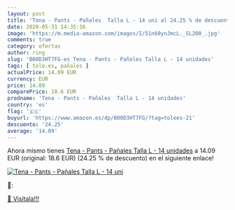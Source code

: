 ```yaml
---
layout: post
title: 'Tena - Pants - Pañales  Talla L - 14 uni al 24.25 % de descuento'
date: 2020-05-31 14:35:16
image: 'https://m.media-amazon.com/images/I/51n60ynJmcL._SL200_.jpg'
comments: true
category: ofertas
author: ring
slug: 'B00D3HT7FG-es Tena - Pants - Pañales Talla L - 14 unidades'
tags: [ tole.es, pañales ]
actualPrice: 14.09 EUR
currency: EUR
price: 14.09
comparePrice: 18.6 EUR
prodname: 'Tena - Pants - Pañales  Talla L - 14 unidades'
country: 'es'
flag: '🇪🇸'
buyurl: 'https://www.amazon.es/dp/B00D3HT7FG/?tag=tolees-21'
descuento: '24.25'
average: '14.09'
---
```


Ahora mismo tienes [Tena - Pants - Pañales  Talla L - 14 unidades](https://www.amazon.es/dp/B00D3HT7FG/?tag=tolees-21) a 14.09 EUR (original: 18.6 EUR) (24.25 %  de descuento) en el siguiente enlace!

[![Tena - Pants - Pañales  Talla L - 14 uni](https://m.media-amazon.com/images/I/51n60ynJmcL._SL200_.jpg)](https://www.amazon.es/dp/B00D3HT7FG/?tag=tolees-21)

🔎:


[🛒 Visítala!!!](https://www.amazon.es/dp/B00D3HT7FG/?tag=tolees-21)
